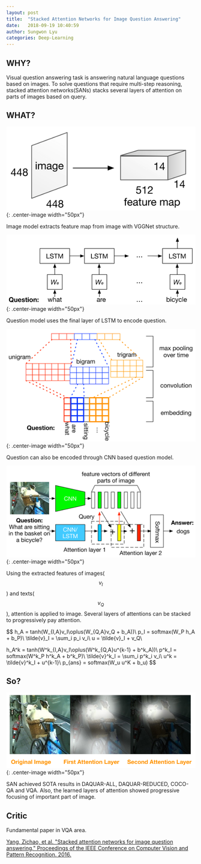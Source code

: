 ```yaml
---
layout: post
title:  "Stacked Attention Networks for Image Question Answering"
date:   2018-09-19 10:40:59
author: Sungwon Lyu
categories: Deep-Learning
---
```


## WHY? 
Visual question answering task is answering natural language questions based on images. To solve questions that require multi-step reasoning, stacked attention networks(SANs) stacks several layers of attention on parts of images based on query.

## WHAT?
![image](/assets/images/san1.png){: .center-image width="50px"}

Image model extracts feature map from image with VGGNet structure.

![image](/assets/images/san2.png){: .center-image width="50px"}

Question model uses the final layer of LSTM to encode question. 

![image](/assets/images/san3.png){: .center-image width="50px"}

Question can also be encoded through CNN based question model. 

![image](/assets/images/san4.png){: .center-image width="50px"}

Using the extracted features of images($$v_I$$) and texts($$v_Q$$), attention is applied to image. Several layers of attentions can be stacked to progressively pay attention. 

$$
h_A = tanh(W_{I,A}v_I\oplus(W_{Q,A}v_Q + b_A))\\
p_I = softmax(W_P h_A + b_P)\\
\tilde{v}_I = \sum_i p_i v_i\\
u = \tilde{v}_I + v_Q\\

h_A^k = tanh(W^k_{I,A}v_I\oplus(W^k_{Q,A}u^{k-1} + b^k_A))\\
p^k_I = softmax(W^k_P h^k_A + b^k_P)\\
\tilde{v}^k_I = \sum_i p^k_i v_i\\
u^k = \tilde{v}^k_I + u^{k-1}\\
p_{ans} = softmax(W_u u^K + b_u)
$$

## So?
![image](/assets/images/san5.png){: .center-image width="50px"}

SAN achieved SOTA results in DAQUAR-ALL, DAQUAR-REDUCED, COCO-QA and VQA. Also, the learned layers of attention showed progressive focusing of important part of image.

## Critic
Fundamental paper in VQA area. 

[Yang, Zichao, et al. "Stacked attention networks for image question answering." Proceedings of the IEEE Conference on Computer Vision and Pattern Recognition. 2016.](https://www.cv-foundation.org/openaccess/content_cvpr_2016/html/Yang_Stacked_Attention_Networks_CVPR_2016_paper.html)